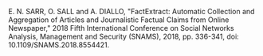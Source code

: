 E. N. SARR, O. SALL and A. DIALLO, "FactExtract: Automatic Collection and Aggregation of Articles and Journalistic Factual Claims from Online Newspaper," 2018 Fifth International Conference on Social Networks Analysis, Management and Security (SNAMS), 2018, pp. 336-341, doi: 10.1109/SNAMS.2018.8554421.
